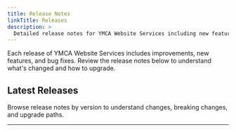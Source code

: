 ```yaml
---
title: Release Notes
linkTitle: Releases
description: >
  Detailed release notes for YMCA Website Services including new features, bug fixes, and upgrade instructions.
---
```


Each release of YMCA Website Services includes improvements, new features, and bug fixes. Review the release notes below to understand what's changed and how to upgrade.

## Latest Releases

Browse release notes by version to understand changes, breaking changes, and upgrade paths.

---